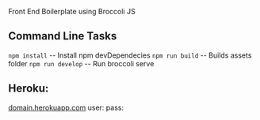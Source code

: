 Front End Boilerplate using Broccoli JS	

Command Line Tasks
------------- 
`npm install` -- Install npm devDependecies
`npm run build` -- Builds assets folder
`npm run develop` -- Run broccoli serve

Heroku:
-------------
[domain.herokuapp.com](http://domain.herokuapp.com/)
user: 
pass: 